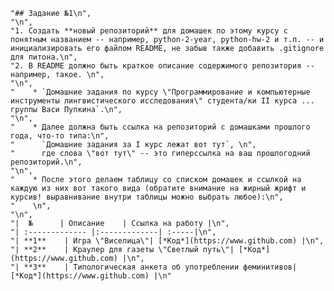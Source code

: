     "## Задание №1\n",
    "\n",
    "1. Создать **новый репозиторий** для домашек по этому курсу с понятным названием -- например, python-2-year, python-hw-2 и т.п. -- и инициализировать его файлом README, не забыв также добавить .gitignore для питона.\n",
    "2. В README должно быть краткое описание содержимого репозитория -- например, такое. \n",
    "\n",
    "    * `Домашние задания по курсу \"Программирование и компьютерные инструменты лингвистического исследования\" студента/ки II курса ... группы Васи Пупкина`.\n",
    "\n",
    "    * Далее должна быть ссылка на репозиторий с домашками прошлого года, что-то типа:\n",
    "      `Домашние задания за I курс лежат вот тут`, \n",
    "      где слова \"вот тут\" -- это гиперссылка на ваш прошлогодний репозиторий.\n",
    "\n",
    "    * После этого делаем таблицу со списком домашек и ссылкой на каждую из них вот такого вида (обратите внимание на жирный жрифт и курсив! выравнивание внутри таблицы можно выбрать любое):\n",
    "    \n",
    "\n",
    "|  №      | Описание    | Ссылка на работу |\n",
    "| :------------- |:-------------| :-----|\n",
    "| **1**    | Игра \"Виселица\"| [*Код*](https://www.github.com) |\n",
    "| **2**    | Краулер для газеты \"Светлый путь\"| [*Код*](https://www.github.com) |\n",
    "| **3**    | Типологическая анкета об употреблении феминитивов| [*Код*](https://www.github.com) |\n"
